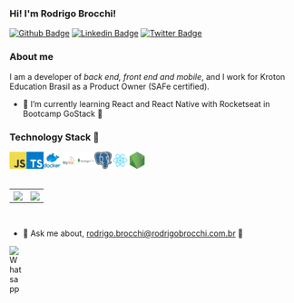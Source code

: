 ### Hi! I'm Rodrigo Brocchi! 

[![Github Badge](https://img.shields.io/badge/-Github-000?style=flat-square&logo=Github&logoColor=white&link=https://github.com/brocchirodrigo/)](https://github.com/brocchirodrigo/)
[![Linkedin Badge](https://img.shields.io/badge/-LinkedIn-blue?style=flat-square&logo=Linkedin&logoColor=white&link=https://www.linkedin.com/in/rodrigobrocchi/)](https://www.linkedin.com/in/rodrigobrocchi/)
[![Twitter Badge](https://img.shields.io/badge/-Twitter-1ca0f1?style=flat-square&labelColor=1ca0f1&logo=twitter&logoColor=white&link=https://twitter.com/BrocchiRodrigo/)](https://twitter.com/BrocchiRodrigo/)

<!--**brocchirodrigo/brocchirodrigo** is a ✨ _special_ ✨ repository because its `README.md` (this file) appears on your GitHub profile.-->

### About me

I am a developer of *back end, front end and mobile*, and I work for Kroton Education Brasil as a Product Owner (SAFe certified).

- 📘 I’m currently learning React and React Native with Rocketseat in Bootcamp GoStack 🚀

### Technology Stack 🤖

<img align="left" alt="JavaScript" width="30px" src="https://raw.githubusercontent.com/github/explore/80688e429a7d4ef2fca1e82350fe8e3517d3494d/topics/javascript/javascript.png" />
<img align="left" alt="Typescript" width="30px" src="https://raw.githubusercontent.com/github/explore/80688e429a7d4ef2fca1e82350fe8e3517d3494d/topics/typescript/typescript.png" />
<img align="left" alt="Docker" width="30px" src="https://raw.githubusercontent.com/github/explore/80688e429a7d4ef2fca1e82350fe8e3517d3494d/topics/docker/docker.png" />
<img align="left" alt="Mysql" width="30px" src="https://raw.githubusercontent.com/github/explore/80688e429a7d4ef2fca1e82350fe8e3517d3494d/topics/mysql/mysql.png" />
<img align="left" alt="MongoDB" width="30px" src="https://raw.githubusercontent.com/github/explore/80688e429a7d4ef2fca1e82350fe8e3517d3494d/topics/mongodb/mongodb.png" />
<img align="left" alt="Postgresql" width="30px" src="https://raw.githubusercontent.com/github/explore/80688e429a7d4ef2fca1e82350fe8e3517d3494d/topics/postgresql/postgresql.png" />
<img align="left" alt="React" width="30px" src="https://raw.githubusercontent.com/github/explore/80688e429a7d4ef2fca1e82350fe8e3517d3494d/topics/react/react.png">
<img align="left" alt="NodeJS" width="30px" src="https://raw.githubusercontent.com/github/explore/80688e429a7d4ef2fca1e82350fe8e3517d3494d/topics/nodejs/nodejs.png">

<br />
<br />
<br />

<center>
<table>
  <tr>
      <td><img width="400px" align="center" src="https://github-readme-stats.vercel.app/api/top-langs/?username=anabneri&hide=html&layout=compact&theme=radical" /></td>
      <td><img width="465px" align="center" src="https://github-readme-stats.vercel.app/api?username=brocchirodrigo&count_private=true&show_icons=true&custom_title=Github%20Status&hide=issues&theme=radical" /></td>
  </tr>  
</table>
</center>

<br />

- 💬 Ask me about, [rodrigo.brocchi@rodrigobrocchi.com.br](mailto:rodrigo.brocchi@rodrigobrocchi.com.br) 📩
<a target="_blank" href="https://api.whatsapp.com/send?phone=5511981338833">
  <img align="left" alt="Whatsapp" width="22px" src="https://www.flaticon.com/svg/static/icons/svg/2111/2111728.svg" />

<!-- https://cdn.jsdelivr.net/npm/simple-icons@v3/icons/whatsapp.svg -->
